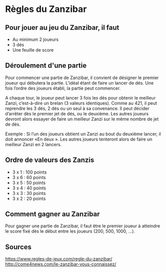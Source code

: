 # Règles du Zanzibar

## Pour jouer au jeu du Zanzibar, il faut
- Au minimum 2 joueurs
- 3 dés
- Une feuille de score

## Déroulement d'une partie
Pour commencer une partie de Zanzibar, il convient de désigner le premier joueur qui débutera la partie. L’idéal étant de faire un lancer de dés. Une fois l’ordre des joueurs établi, la partie peut commencer.

A chaque tour, le joueur peut lancer 3 fois les dés pour obtenir le meilleur Zanzi, c’est-à-dire un brelan (3 valeurs identiques). Comme au 421, il peut reprendre les 3 dés, 2 dés ou un seul à sa convenance. Il peut décider d’arrêter dès le premier jet de dés, ou le deuxième. Les autres joueurs devront alors essayer de faire un meilleur Zanzi sur le même nombre de jet de dés.

Exemple : Si l’un des joueurs obtient un Zanzi au bout du deuxième lancer, il doit annoncer  «En deux ». Les autres joueurs tenteront alors de faire un meilleur Zanzi en 2 lancers.

## Ordre de valeurs des Zanzis
- 3 x 1 : 100 points
- 3 x 6 : 60 points
- 3 x 5 : 50 points
- 3 x 4 : 40 points
- 3 x 3 : 30 points
- 3 x 2 : 20 points

## Comment gagner au Zanzibar
Pour gagner une partie de Zanzibar, il faut être le premier joueur à atteindre le score fixé dès le début entre les joueurs (200, 500, 1000, …).

## Sources
https://www.regles-de-jeux.com/regle-du-zanzibar/  
http://come4news.com/le-zanzibar-vous-connaissez/
